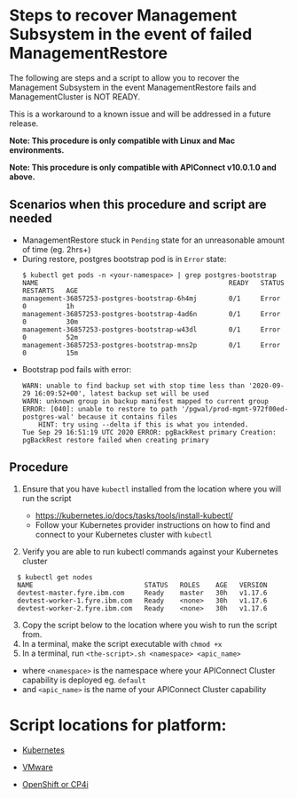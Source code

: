 # Steps to recover Management Subsystem in the event of failed ManagementRestore

The following are steps and a script to allow you to recover the Management Subsystem in the event ManagementRestore fails and ManagementCluster is NOT READY.

This is a workaround to a known issue and will be addressed in a future release.

**Note: This procedure is only compatible with Linux and Mac environments.**

**Note: This procedure is only compatible with APIConnect v10.0.1.0 and above.**

## Scenarios when this procedure and script are needed

- ManagementRestore stuck in `Pending` state for an unreasonable amount of time (eg. 2hrs+)
- During restore, postgres bootstrap pod is in `Error` state:
    ```
    $ kubectl get pods -n <your-namespace> | grep postgres-bootstrap
    NAME                                                READY   STATUS             RESTARTS   AGE
    management-36857253-postgres-bootstrap-6h4mj        0/1     Error              0          1h
    management-36857253-postgres-bootstrap-4ad6n        0/1     Error              0          30m
    management-36857253-postgres-bootstrap-w43dl        0/1     Error              0          52m
    management-36857253-postgres-bootstrap-mns2p        0/1     Error              0          15m
    ```
- Bootstrap pod fails with error:
    ```
    WARN: unable to find backup set with stop time less than '2020-09-29 16:09:52+00', latest backup set will be used
    WARN: unknown group in backup manifest mapped to current group
    ERROR: [040]: unable to restore to path '/pgwal/prod-mgmt-972f00ed-postgres-wal' because it contains files
        HINT: try using --delta if this is what you intended.
    Tue Sep 29 16:51:19 UTC 2020 ERROR: pgBackRest primary Creation: pgBackRest restore failed when creating primary
    ```

## Procedure

1. Ensure that you have `kubectl` installed from the location where you will run the script
   - https://kubernetes.io/docs/tasks/tools/install-kubectl/
   - Follow your Kubernetes provider instructions on how to find and connect to your Kubernetes cluster with `kubectl`

2. Verify you are able to run kubectl commands against your Kubernetes cluster
  ```
    $ kubectl get nodes
    NAME                            STATUS   ROLES    AGE   VERSION
    devtest-master.fyre.ibm.com     Ready    master   30h   v1.17.6
    devtest-worker-1.fyre.ibm.com   Ready    <none>   30h   v1.17.6
    devtest-worker-2.fyre.ibm.com   Ready    <none>   30h   v1.17.6
  ```
3. Copy the script below to the location where you wish to run the script from.
4. In a terminal, make the script executable with `chmod +x`
5. In a terminal, run `<the-script>.sh <namespace> <apic_name>`
  - where `<namespace>` is the namespace where your APIConnect Cluster capability is deployed eg. `default`
  - and `<apic_name>` is the name of your APIConnect Cluster capability

# Script locations for platform:

- [Kubernetes](recover-failed-mgmt-restore-k8s.sh)

- [VMware](recover-failed-mgmt-restore-ova.sh)
  
- [OpenShift or CP4i](recover-failed-mgmt-restore-cp4i.sh)
